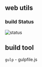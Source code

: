 ## web utils

### build Status

![status](https://www.travis-ci.org/json-HB/htmlCollect.svg?branch=master)

## build tool

`gulp` - gulpfile.js
